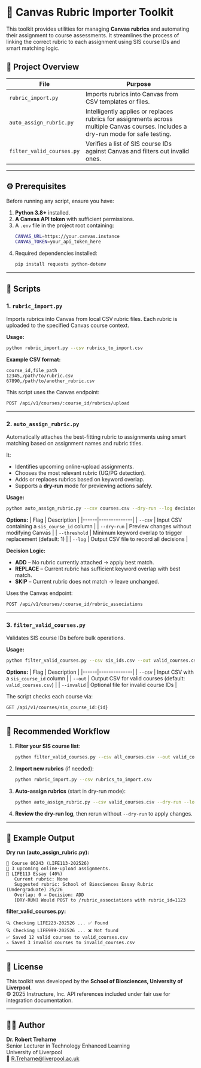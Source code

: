 # 🧩 Canvas Rubric Importer Toolkit

This toolkit provides utilities for managing **Canvas rubrics** and automating their assignment to course assessments. It streamlines the process of linking the correct rubric to each assignment using SIS course IDs and smart matching logic.

## 📂 Project Overview

| File | Purpose |
|------|----------|
| `rubric_import.py` | Imports rubrics into Canvas from CSV templates or files. |
| `auto_assign_rubric.py` | Intelligently applies or replaces rubrics for assignments across multiple Canvas courses. Includes a dry-run mode for safe testing. |
| `filter_valid_courses.py` | Verifies a list of SIS course IDs against Canvas and filters out invalid ones. |

---

## ⚙️ Prerequisites

Before running any script, ensure you have:

1. **Python 3.8+** installed.
2. **A Canvas API token** with sufficient permissions.
3. A `.env` file in the project root containing:
   ```bash
   CANVAS_URL=https://your.canvas.instance
   CANVAS_TOKEN=your_api_token_here
   ```
4. Required dependencies installed:
   ```bash
   pip install requests python-dotenv
   ```

---

## 🧾 Scripts

### 1. `rubric_import.py`

Imports rubrics into Canvas from local CSV rubric files. Each rubric is uploaded to the specified Canvas course context.

**Usage:**
```bash
python rubric_import.py --csv rubrics_to_import.csv
```

**Example CSV format:**
```csv
course_id,file_path
12345,/path/to/rubric.csv
67890,/path/to/another_rubric.csv
```

This script uses the Canvas endpoint:
```
POST /api/v1/courses/:course_id/rubrics/upload
```

---

### 2. `auto_assign_rubric.py`

Automatically attaches the best-fitting rubric to assignments using smart matching based on assignment names and rubric titles.

It:
- Identifies upcoming online-upload assignments.
- Chooses the most relevant rubric (UG/PG detection).
- Adds or replaces rubrics based on keyword overlap.
- Supports a **dry-run** mode for previewing actions safely.

**Usage:**
```bash
python auto_assign_rubric.py --csv courses.csv --dry-run --log decisions.csv
```

**Options:**
| Flag | Description |
|------|--------------|
| `--csv` | Input CSV containing a `sis_course_id` column |
| `--dry-run` | Preview changes without modifying Canvas |
| `--threshold` | Minimum keyword overlap to trigger replacement (default: 1) |
| `--log` | Output CSV file to record all decisions |

**Decision Logic:**
- **ADD** – No rubric currently attached → apply best match.
- **REPLACE** – Current rubric has sufficient keyword overlap with best match.
- **SKIP** – Current rubric does not match → leave unchanged.

Uses the Canvas endpoint:
```
POST /api/v1/courses/:course_id/rubric_associations
```

---

### 3. `filter_valid_courses.py`

Validates SIS course IDs before bulk operations.

**Usage:**
```bash
python filter_valid_courses.py --csv sis_ids.csv --out valid_courses.csv --invalid invalid_courses.csv
```

**Options:**
| Flag | Description |
|------|--------------|
| `--csv` | Input CSV with a `sis_course_id` column |
| `--out` | Output CSV for valid courses (default: `valid_courses.csv`) |
| `--invalid` | Optional file for invalid course IDs |

The script checks each course via:
```
GET /api/v1/courses/sis_course_id:{id}
```

---

## 🧠 Recommended Workflow

1. **Filter your SIS course list**:
   ```bash
   python filter_valid_courses.py --csv all_courses.csv --out valid_courses.csv
   ```
2. **Import new rubrics** (if needed):
   ```bash
   python rubric_import.py --csv rubrics_to_import.csv
   ```
3. **Auto-assign rubrics** (start in dry-run mode):
   ```bash
   python auto_assign_rubric.py --csv valid_courses.csv --dry-run --log dryrun_decisions.csv
   ```
4. **Review the dry-run log**, then rerun without `--dry-run` to apply changes.

---

## 🧩 Example Output

**Dry run (auto_assign_rubric.py):**
```
🚀 Course 86243 (LIFE113-202526)
📅 3 upcoming online-upload assignments.
🧭 LIFE113 Essay (40%)
   Current rubric: None
   Suggested rubric: School of Biosciences Essay Rubric (Undergraduate) 25/26
   Overlap: 0 → Decision: ADD
   [DRY-RUN] Would POST to /rubric_associations with rubric_id=1123
```

**filter_valid_courses.py:**
```
🔍 Checking LIFE223-202526 ... ✅ Found
🔍 Checking LIFE999-202526 ... ❌ Not found
✅ Saved 12 valid courses to valid_courses.csv
⚠️ Saved 3 invalid courses to invalid_courses.csv
```

---

## 📘 License

This toolkit was developed by the **School of Biosciences, University of Liverpool**.  
© 2025 Instructure, Inc. API references included under fair use for integration documentation.

---

## 🧑‍💻 Author
**Dr. Robert Treharne**  
Senior Lecturer in Technology Enhanced Learning  
University of Liverpool  
📧 R.Treharne@liverpool.ac.uk

